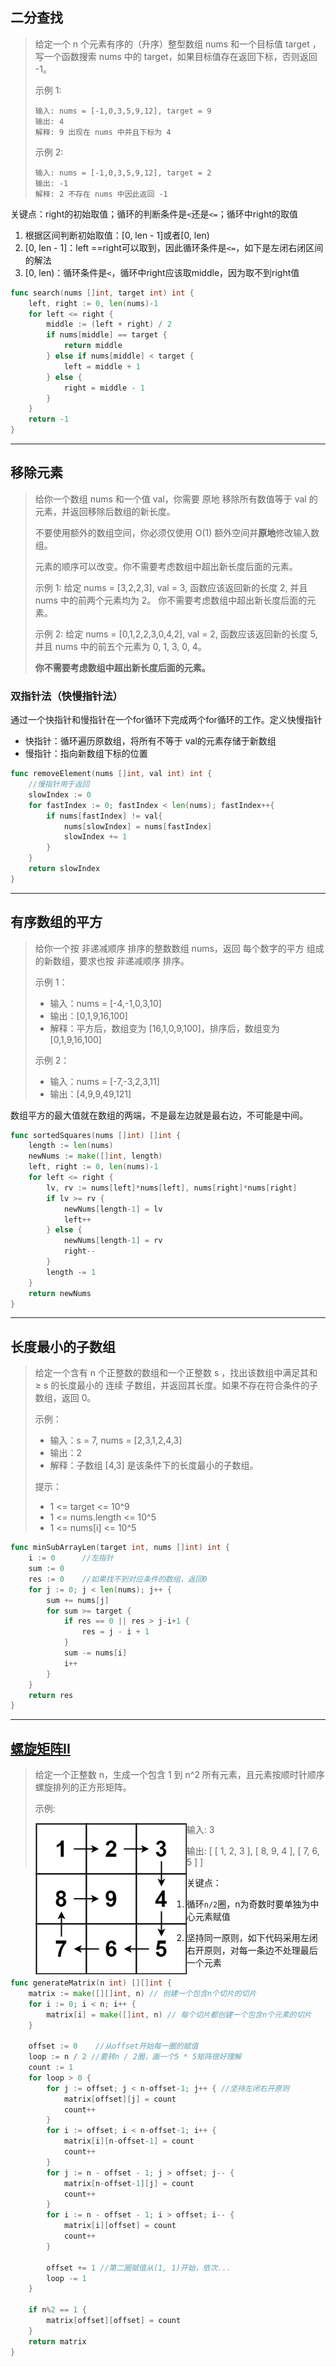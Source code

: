 ## 二分查找

> 给定一个 n 个元素有序的（升序）整型数组 nums 和一个目标值 target  ，写一个函数搜索 nums 中的 target，如果目标值存在返回下标，否则返回 -1。
>
> 示例 1:
>
> ```text
> 输入: nums = [-1,0,3,5,9,12], target = 9     
> 输出: 4       
> 解释: 9 出现在 nums 中并且下标为 4     
> ```
>
> 示例 2:
>
> ```text
> 输入: nums = [-1,0,3,5,9,12], target = 2     
> 输出: -1        
> 解释: 2 不存在 nums 中因此返回 -1        
> ```

关键点：right的初始取值；循环的判断条件是`<`还是`<=`；循环中right的取值

1. 根据区间判断初始取值：[0, len - 1]或者[0, len)
2. [0, len - 1]：left ==right可以取到，因此循环条件是`<=`，如下是左闭右闭区间的解法
3. [0, len)：循环条件是`<`，循环中right应该取middle，因为取不到right值

```go
func search(nums []int, target int) int {
	left, right := 0, len(nums)-1
	for left <= right {
		middle := (left + right) / 2
		if nums[middle] == target {
			return middle
		} else if nums[middle] < target {
			left = middle + 1
		} else {
			right = middle - 1
		}
	}
	return -1
}
```

---

## 移除元素

> 给你一个数组 nums 和一个值 val，你需要 原地 移除所有数值等于 val 的元素，并返回移除后数组的新长度。
>
> 不要使用额外的数组空间，你必须仅使用 O(1) 额外空间并**原地**修改输入数组。
>
> 元素的顺序可以改变。你不需要考虑数组中超出新长度后面的元素。
>
> 示例 1: 给定 nums = [3,2,2,3], val = 3, 函数应该返回新的长度 2, 并且 nums 中的前两个元素均为 2。 你不需要考虑数组中超出新长度后面的元素。
>
> 示例 2: 给定 nums = [0,1,2,2,3,0,4,2], val = 2, 函数应该返回新的长度 5, 并且 nums 中的前五个元素为 0, 1, 3, 0, 4。
>
> **你不需要考虑数组中超出新长度后面的元素。**

### 双指针法（快慢指针法） 

通过一个快指针和慢指针在一个for循环下完成两个for循环的工作。定义快慢指针

- 快指针：循环遍历原数组，将所有不等于 val的元素存储于新数组
- 慢指针：指向新数组下标的位置

```go
func removeElement(nums []int, val int) int {
	//慢指针用于返回
	slowIndex := 0
	for fastIndex := 0; fastIndex < len(nums); fastIndex++{
		if nums[fastIndex] != val{
			nums[slowIndex] = nums[fastIndex]
			slowIndex += 1
		}
	}
	return slowIndex
}
```

---

## 有序数组的平方

> 给你一个按 非递减顺序 排序的整数数组 nums，返回 每个数字的平方 组成的新数组，要求也按 非递减顺序 排序。
>
> 示例 1：
>
> - 输入：nums = [-4,-1,0,3,10]
> - 输出：[0,1,9,16,100]
> - 解释：平方后，数组变为 [16,1,0,9,100]，排序后，数组变为 [0,1,9,16,100]
>
> 示例 2：
>
> - 输入：nums = [-7,-3,2,3,11]
> - 输出：[4,9,9,49,121]

数组平方的最大值就在数组的两端，不是最左边就是最右边，不可能是中间。

```go
func sortedSquares(nums []int) []int {
	length := len(nums)
	newNums := make([]int, length)
	left, right := 0, len(nums)-1
	for left <= right {
		lv, rv := nums[left]*nums[left], nums[right]*nums[right]
		if lv >= rv {
			newNums[length-1] = lv
			left++
		} else {
			newNums[length-1] = rv
			right--
		}
		length -= 1
	}
	return newNums
}
```

---

## 长度最小的子数组

> 给定一个含有 n 个正整数的数组和一个正整数 s ，找出该数组中满足其和 ≥ s 的长度最小的 连续 子数组，并返回其长度。如果不存在符合条件的子数组，返回 0。
>
> 示例：
>
> - 输入：s = 7, nums = [2,3,1,2,4,3]
> - 输出：2
> - 解释：子数组 [4,3] 是该条件下的长度最小的子数组。
>
> 提示：
>
> - 1 <= target <= 10^9
> - 1 <= nums.length <= 10^5
> - 1 <= nums[i] <= 10^5

```go
func minSubArrayLen(target int, nums []int) int {
	i := 0		//左指针
	sum := 0
	res := 0	//如果找不到对应条件的数组，返回0
	for j := 0; j < len(nums); j++ {
		sum += nums[j]
		for sum >= target {
			if res == 0 || res > j-i+1 {
				res = j - i + 1
			}
			sum -= nums[i]
			i++
		}
	}
	return res
}
```

---

## [螺旋矩阵II](https://www.bilibili.com/video/BV1SL4y1N7mV)

> 给定一个正整数 n，生成一个包含 1 到 n^2 所有元素，且元素按顺时针顺序螺旋排列的正方形矩阵。
>
> 示例:
>
> <img src="assets/spiraln.jpg" alt="img" style="float:left;" />
>
> 输入: 3 
>
> 输出: [ [ 1, 2, 3 ], [ 8, 9, 4 ], [ 7, 6, 5 ] ]

关键点：

1. 循环`n/2`圈，n为奇数时要单独为中心元素赋值	

2. 坚持同一原则，如下代码采用左闭右开原则，对每一条边不处理最后一个元素

```go
func generateMatrix(n int) [][]int {
	matrix := make([][]int, n) // 创建一个包含n个切片的切片
	for i := 0; i < n; i++ {
		matrix[i] = make([]int, n) // 每个切片都创建一个包含n个元素的切片
	}

	offset := 0    //从offset开始每一圈的赋值
	loop := n / 2 //要转n / 2圈，画一个5 * 5矩阵很好理解
	count := 1
	for loop > 0 {
		for j := offset; j < n-offset-1; j++ { //坚持左闭右开原则
			matrix[offset][j] = count
			count++
		}
		for i := offset; i < n-offset-1; i++ {
			matrix[i][n-offset-1] = count
			count++
		}
		for j := n - offset - 1; j > offset; j-- {
			matrix[n-offset-1][j] = count
			count++
		}
		for i := n - offset - 1; i > offset; i-- {
			matrix[i][offset] = count
			count++
		}

		offset += 1 //第二圈赋值从(1, 1)开始，依次...
		loop -= 1
	}

	if n%2 == 1 {
		matrix[offset][offset] = count
	}
	return matrix
}
```

